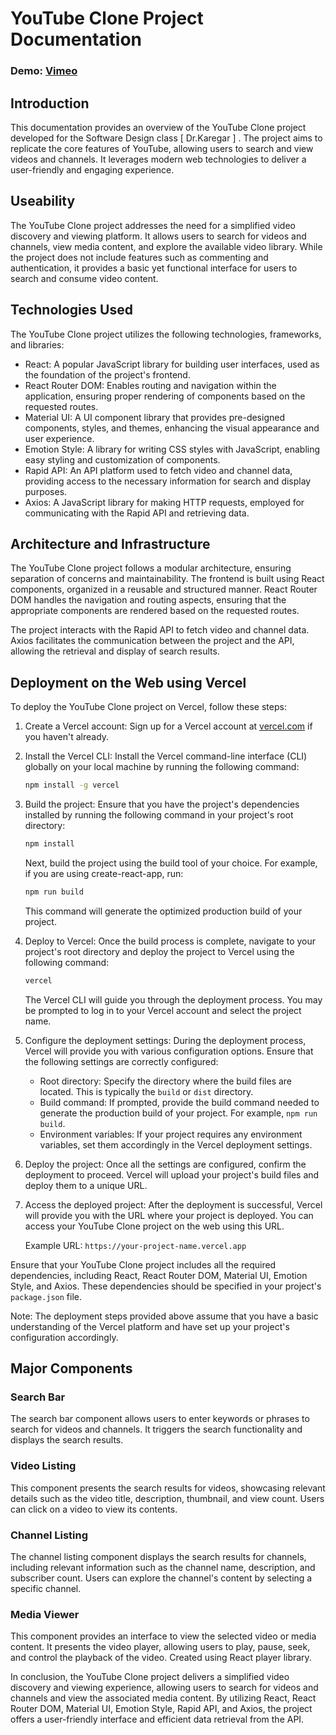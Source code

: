 # YouTube Clone Project Documentation

### Demo: [Vimeo](https://vimeo.amirossein.tech/)

## Introduction

This documentation provides an overview of the YouTube Clone project developed for the Software Design class [ Dr.Karegar ] . The project aims to replicate the core features of YouTube, allowing users to search and view videos and channels. It leverages modern web technologies to deliver a user-friendly and engaging experience.

## Useability

The YouTube Clone project addresses the need for a simplified video discovery and viewing platform. It allows users to search for videos and channels, view media content, and explore the available video library. While the project does not include features such as commenting and authentication, it provides a basic yet functional interface for users to search and consume video content.

## Technologies Used

The YouTube Clone project utilizes the following technologies, frameworks, and libraries:

- React: A popular JavaScript library for building user interfaces, used as the foundation of the project's frontend.
- React Router DOM: Enables routing and navigation within the application, ensuring proper rendering of components based on the requested routes.
- Material UI: A UI component library that provides pre-designed components, styles, and themes, enhancing the visual appearance and user experience.
- Emotion Style: A library for writing CSS styles with JavaScript, enabling easy styling and customization of components.
- Rapid API: An API platform used to fetch video and channel data, providing access to the necessary information for search and display purposes.
- Axios: A JavaScript library for making HTTP requests, employed for communicating with the Rapid API and retrieving data.

## Architecture and Infrastructure

The YouTube Clone project follows a modular architecture, ensuring separation of concerns and maintainability. The frontend is built using React components, organized in a reusable and structured manner. React Router DOM handles the navigation and routing aspects, ensuring that the appropriate components are rendered based on the requested routes.

The project interacts with the Rapid API to fetch video and channel data. Axios facilitates the communication between the project and the API, allowing the retrieval and display of search results.

## Deployment on the Web using Vercel

To deploy the YouTube Clone project on Vercel, follow these steps:

1. Create a Vercel account: Sign up for a Vercel account at [vercel.com](https://vercel.com) if you haven't already.

2. Install the Vercel CLI: Install the Vercel command-line interface (CLI) globally on your local machine by running the following command:

   ```bash
   npm install -g vercel
   ```

3. Build the project: Ensure that you have the project's dependencies installed by running the following command in your project's root directory:

   ```bash
   npm install
   ```

   Next, build the project using the build tool of your choice. For example, if you are using create-react-app, run:

   ```bash
   npm run build
   ```

   This command will generate the optimized production build of your project.

4. Deploy to Vercel: Once the build process is complete, navigate to your project's root directory and deploy the project to Vercel using the following command:

   ```bash
   vercel
   ```

   The Vercel CLI will guide you through the deployment process. You may be prompted to log in to your Vercel account and select the project name.

5. Configure the deployment settings: During the deployment process, Vercel will provide you with various configuration options. Ensure that the following settings are correctly configured:

   - Root directory: Specify the directory where the build files are located. This is typically the `build` or `dist` directory.
   - Build command: If prompted, provide the build command needed to generate the production build of your project. For example, `npm run build`.
   - Environment variables: If your project requires any environment variables, set them accordingly in the Vercel deployment settings.

6. Deploy the project: Once all the settings are configured, confirm the deployment to proceed. Vercel will upload your project's build files and deploy them to a unique URL.

7. Access the deployed project: After the deployment is successful, Vercel will provide you with the URL where your project is deployed. You can access your YouTube Clone project on the web using this URL.

   Example URL: `https://your-project-name.vercel.app`

Ensure that your YouTube Clone project includes all the required dependencies, including React, React Router DOM, Material UI, Emotion Style, and Axios. These dependencies should be specified in your project's `package.json` file.

Note: The deployment steps provided above assume that you have a basic understanding of the Vercel platform and have set up your project's configuration accordingly.

## Major Components

### Search Bar

The search bar component allows users to enter keywords or phrases to search for videos and channels. It triggers the search functionality and displays the search results.

### Video Listing

This component presents the search results for videos, showcasing relevant details such as the video title, description, thumbnail, and view count. Users can click on a video to view its contents.

### Channel Listing

The channel listing component displays the search results for channels, including relevant information such as the channel name, description, and subscriber count. Users can explore the channel's content by selecting a specific channel.

### Media Viewer

This component provides an interface to view the selected video or media content. It presents the video player, allowing users to play, pause, seek, and control the playback of the video. Created using React player library.


In conclusion, the YouTube Clone project delivers a simplified video discovery and viewing experience, allowing users to search for videos and channels and view the associated media content. By utilizing React, React Router DOM, Material UI, Emotion Style, Rapid API, and Axios, the project offers a user-friendly interface and efficient data retrieval from the API.


